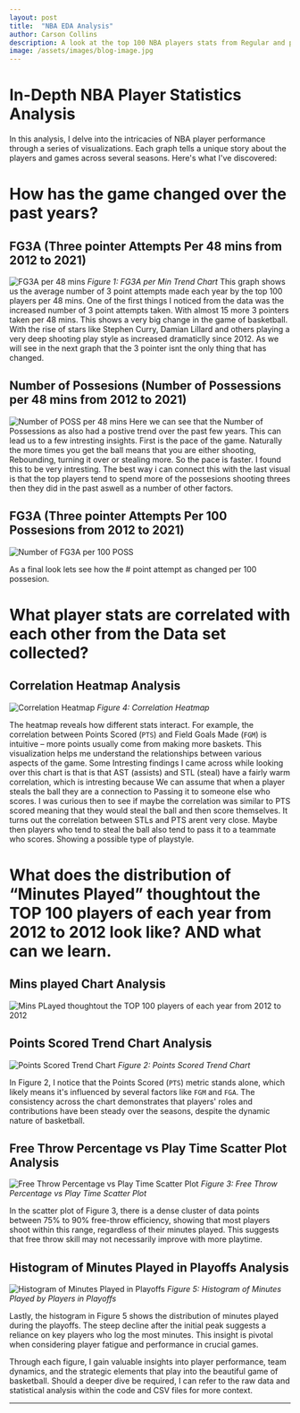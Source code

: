 ```yaml
---
layout: post
title:  "NBA EDA Analysis"
author: Carson Collins
description: A look at the top 100 NBA players stats from Regular and post season over the last 10 years
image: /assets/images/blog-image.jpg
---
```

# In-Depth NBA Player Statistics Analysis

In this analysis, I delve into the intricacies of NBA player performance through a series of visualizations. Each graph tells a unique story about the players and games across several seasons. Here's what I've discovered:

# How has the game changed over the past years?
## FG3A (Three pointer Attempts Per 48 mins from 2012 to 2021)
![FG3A per 48 mins](/assets/images/FG3A_48.png)
*Figure 1: FG3A per Min Trend Chart*
This graph shows us the average number of 3 point attempts made each year by the top 100 players per 48 mins. One of the first things I noticed from the data was the increased number of 3 point attempts taken. With almost 15 more 3 pointers taken per 48 mins. This shows a very big change in the game of basketball. With the rise of stars like Stephen Curry, Damian Lillard and others playing a very deep shooting play style as increased dramaticlly since 2012. As we will see in the next graph that the 3 pointer isnt the only thing that has changed.


## Number of Possesions (Number of Possessions per 48 mins from 2012 to 2021)
![Number of POSS per 48 mins](/assets/images/POSS_48.png)
Here we can see that the Number of Possessions as also had a postive trend over the past few years. This can lead us to a few intresting insights. First is the pace of the game. Naturally the more times you get the ball means that you are either shooting, Rebounding, turning it over or stealing more. So the pace is faster. I found this to be very intresting. The best way i can connect this with the last visual is that the top players tend to spend more of the possesions shooting threes then they did in the past aswell as a number of other factors. 

## FG3A (Three pointer Attempts Per 100 Possesions from 2012 to 2021)
![Number of FG3A per 100 POSS](/assets/images/FG3A_100.png)

As a final look lets see how the # point attempt as changed per 100 possesion. 

# What player stats are correlated with each other from the Data set collected? 
## Correlation Heatmap Analysis

![Correlation Heatmap](/assets/images/heatmap.png)
*Figure 4: Correlation Heatmap*

The heatmap reveals how different stats interact. For example, the correlation between Points Scored (`PTS`) and Field Goals Made (`FGM`) is intuitive – more points usually come from making more baskets. This visualization helps me understand the relationships between various aspects of the game. Some Intresting findings I came across while looking over this chart is that is that AST (assists) and STL (steal) have a fairly warm correlation, which is intresting because We can assume that when a player steals the ball they are a connection to Passing it to someone else who scores. I was curious then to see if maybe the correlation was similar to PTS scored meaning that they would steal the ball and then score themselves. It turns out the correlation between STLs and PTS arent very close. Maybe then players who tend to steal the ball also tend to pass it to a teammate who scores. Showing a possible type of playstyle. 

# What does the distribution of “Minutes Played” thoughtout the TOP 100 players of each year from 2012 to 2012 look like? AND what can we learn.
## Mins played Chart Analysis
![Mins PLayed thoughtout the TOP 100 players of each year from 2012 to 2012](/assets/images/Minsplayedgraph.png)


## Points Scored Trend Chart Analysis

![Points Scored Trend Chart](/assets/images/40df.png)
*Figure 2: Points Scored Trend Chart*

In Figure 2, I notice that the Points Scored (`PTS`) metric stands alone, which likely means it's influenced by several factors like `FGM` and `FGA`. The consistency across the chart demonstrates that players' roles and contributions have been steady over the seasons, despite the dynamic nature of basketball.

## Free Throw Percentage vs Play Time Scatter Plot Analysis

![Free Throw Percentage vs Play Time Scatter Plot](path-to-your-image-free-throw.png)
*Figure 3: Free Throw Percentage vs Play Time Scatter Plot*

In the scatter plot of Figure 3, there is a dense cluster of data points between 75% to 90% free-throw efficiency, showing that most players shoot within this range, regardless of their minutes played. This suggests that free throw skill may not necessarily improve with more playtime.



## Histogram of Minutes Played in Playoffs Analysis

![Histogram of Minutes Played in Playoffs](path-to-your-image-mins-played-graph.png)
*Figure 5: Histogram of Minutes Played by Players in Playoffs*

Lastly, the histogram in Figure 5 shows the distribution of minutes played during the playoffs. The steep decline after the initial peak suggests a reliance on key players who log the most minutes. This insight is pivotal when considering player fatigue and performance in crucial games.

Through each figure, I gain valuable insights into player performance, team dynamics, and the strategic elements that play into the beautiful game of basketball. Should a deeper dive be required, I can refer to the raw data and statistical analysis within the code and CSV files for more context.




---

